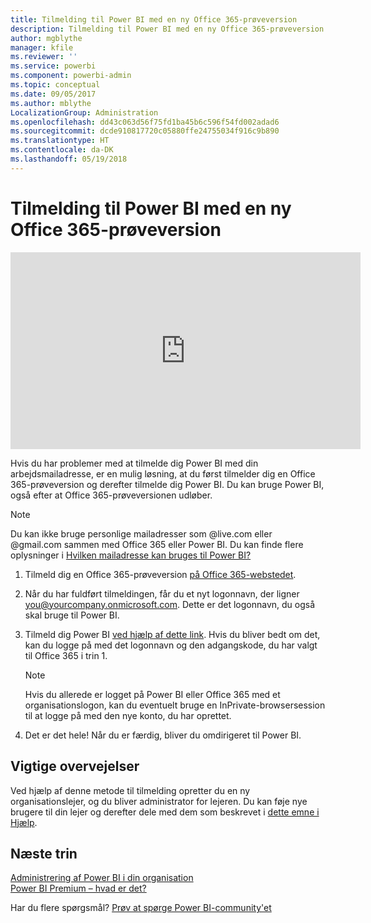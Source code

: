 ```yaml
---
title: Tilmelding til Power BI med en ny Office 365-prøveversion
description: Tilmelding til Power BI med en ny Office 365-prøveversion
author: mgblythe
manager: kfile
ms.reviewer: ''
ms.service: powerbi
ms.component: powerbi-admin
ms.topic: conceptual
ms.date: 09/05/2017
ms.author: mblythe
LocalizationGroup: Administration
ms.openlocfilehash: dd43c063d56f75fd1ba45b6c596f54fd002adad6
ms.sourcegitcommit: dcde910817720c05880ffe24755034f916c9b890
ms.translationtype: HT
ms.contentlocale: da-DK
ms.lasthandoff: 05/19/2018
---
```

# <a name="signing-up-for-power-bi-with-a-new-office-365-trial"></a>Tilmelding til Power BI med en ny Office 365-prøveversion
<iframe width="560" height="315" src="https://www.youtube.com/embed/gbSuFST-Nx4?showinfo=0" frameborder="0" allowfullscreen></iframe>

Hvis du har problemer med at tilmelde dig Power BI med din arbejdsmailadresse, er en mulig løsning, at du først tilmelder dig en Office 365-prøveversion og derefter tilmelde dig Power BI.  Du kan bruge Power BI, også efter at Office 365-prøveversionen udløber.

> [!NOTE]
> Du kan ikke bruge personlige mailadresser som @live.com eller @gmail.com sammen med Office 365 eller Power BI. Du kan finde flere oplysninger i [Hvilken mailadresse kan bruges til Power BI?](service-self-service-signup-for-power-bi.md#what-email-address-can-be-used-with-power-bi)
> 
> 

1. Tilmeld dig en Office 365-prøveversion [på Office 365-webstedet](https://go.microsoft.com/fwlink/p/?LinkID=403802).
2. Når du har fuldført tilmeldingen, får du et nyt logonnavn, der ligner you@yourcompany.onmicrosoft.com.  Dette er det logonnavn, du også skal bruge til Power BI.
3. Tilmeld dig Power BI [ved hjælp af dette link](https://portal.office.com/Start/Confirm?Sku=a403ebcc-fae0-4ca2-8c8c-7a907fd6c235&ru=https%3A%2F%2Fapp.powerbi.com%3FredirectedFromSignup%3D1%26noSignUpCheck%3D1).  Hvis du bliver bedt om det, kan du logge på med det logonnavn og den adgangskode, du har valgt til Office 365 i trin 1.
   
   > [!NOTE]
   > Hvis du allerede er logget på Power BI eller Office 365 med et organisationslogon, kan du eventuelt bruge en InPrivate-browsersession til at logge på med den nye konto, du har oprettet.
   > 
   > 
4. Det er det hele!  Når du er færdig, bliver du omdirigeret til Power BI.

## <a name="important-considerations"></a>Vigtige overvejelser
Ved hjælp af denne metode til tilmelding opretter du en ny organisationslejer, og du bliver administrator for lejeren. Du kan føje nye brugere til din lejer og derefter dele med dem som beskrevet i [dette emne i Hjælp](https://support.office.com/en-sg/article/Add-users-individually-to-Office-365---Admin-Help-1970f7d6-03b5-442f-b385-5880b9c256ec?ui=en-US&rs=en-SG&ad=SG).

## <a name="next-steps"></a>Næste trin
[Administrering af Power BI i din organisation](service-admin-administering-power-bi-in-your-organization.md)  
[Power BI Premium – hvad er det?](service-premium.md)  

Har du flere spørgsmål? [Prøv at spørge Power BI-community'et](http://community.powerbi.com/)

